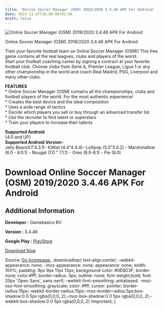 ```yaml
---
title: 'Online Soccer Manager (OSM) 2019/2020 3.4.46 APK For Android'
date: 2019-12-07T16:00:00+01:00
draft: false
---
```


![Online Soccer Manager (OSM) 2019/2020 3.4.46 APK For Android](https://i1.wp.com/apkhome.net/wp-content/uploads/2019/12/Online-Soccer-Manager-OSM.png "Online Soccer Manager (OSM) 2019/2020 3.4.46 APK For Android")

  

Online Soccer Manager (OSM) 2019/2020 3.4.46 APK For Android

Train your favorite football team on Online Soccer Manager (OSM)! This free game contains all the real leagues, clubs and players of the world.  
Start your football coaching career by signing a contract at your favorite football club. Choose clubs from Serie A, Premier League, Ligue 1 or any other championship in the world and coach Real Madrid, PSG, Liverpool and many other clubs.

**FEATURES**  
\* Online Soccer Manager (OSM) contains all the championships, clubs and football players of the world. For the most authentic experience!  
\* Creates the best device and the ideal composition  
\* Uses a wide range of tactics  
\* Decide which players you sell or buy through an advanced transfer list  
\* Use the recruiter to find talent or superstars  
\* Train your players to increase their talents

**Supported Android**  
{4.0 and UP}  
**Supported Android Version**:-  
Jelly Bean(4.1"4.3.1)- KitKat (4.4"4.4.4)- Lollipop (5.0"5.0.2) - Marshmallow (6.0 - 6.0.1) - Nougat (7.0 " 7.1.1) - Oreo (8.0-8.1) - Pie (9.0)

Download Online Soccer Manager (OSM) 2019/2020 3.4.46 APK For Android
=====================================================================

Additional Information
----------------------

**Developer :** Gamebasics BV

**Version :** 3.4.46

**Google Play :** [PlayStore](https://play.google.com/store/apps/details?id=com.gamebasics.osm)

  

[Download Now](https://store4app.co/post/online-soccer-manager-osm-2019-2020-3-4-46-apk-for-android_1575727327)

  
Source: [Go homepage.](https://store4app.co/post/online-soccer-manager-osm-2019-2020-3-4-46-apk-for-android_1575727327) .downloadtop{ text-align:center; -webkit-appearance: none; -moz-appearance: none; appearance: none; width: 100%; padding: 9px 9px 11px 13px; background-color: #0EBD3F; border: none; color:#fff; border-radius: 3px; outline: none; font-weight;bold; font: 20px 'Open Sans', sans-serif; -webkit-font-smoothing: antialiased; -moz-osx-font-smoothing: grayscale; color: #fff; cursor: pointer; border-radius:15px;-webkit-border-radius:15px;-moz-border-radius:5px;box-shadow:0 0 5px rgba(0,0,0,.2);-moz-box-shadow:0 0 5px rgba(0,0,0,.2);-webkit-box-shadow:0 0 5px rgba(0,0,0,.2) !important; }